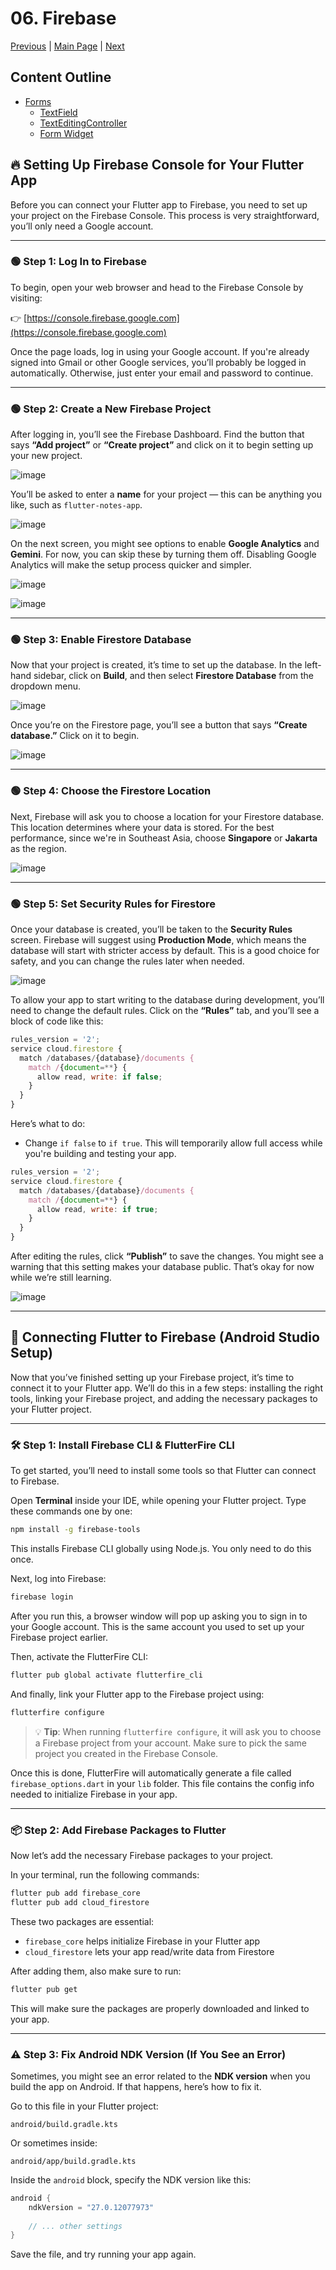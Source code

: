 # 06. Firebase

[Previous](/05.%20Form/) | [Main Page](/) | [Next](/07.%20Awesome%20Notifications/)

## Content Outline

- [Forms](#forms)
  - [TextField](#textfield)
  - [TextEditingController](#TextEditingController)
  - [Form Widget](#form-widget)


## 🔥 Setting Up Firebase Console for Your Flutter App

Before you can connect your Flutter app to Firebase, you need to set up your project on the Firebase Console. This process is very straightforward, you’ll only need a Google account.

---

### 🟢 Step 1: Log In to Firebase

To begin, open your web browser and head to the Firebase Console by visiting:

👉 [https://console.firebase.google.com](https://console.firebase.google.com)

Once the page loads, log in using your Google account. If you're already signed into Gmail or other Google services, you’ll probably be logged in automatically. Otherwise, just enter your email and password to continue.

---

### 🟢 Step 2: Create a New Firebase Project

After logging in, you’ll see the Firebase Dashboard. Find the button that says **“Add project”** or **“Create project”** and click on it to begin setting up your new project. 

![image](https://github.com/user-attachments/assets/d88a3ad8-8c75-4433-baa3-8e508940abfc)

You’ll be asked to enter a **name** for your project — this can be anything you like, such as `flutter-notes-app`.

![image](https://github.com/user-attachments/assets/c268cc5e-7c53-475c-af71-932515f1db7b)

On the next screen, you might see options to enable **Google Analytics** and **Gemini**. For now, you can skip these by turning them off. Disabling Google Analytics will make the setup process quicker and simpler.

![image](https://github.com/user-attachments/assets/89d10039-9c3b-48d8-89e1-77dcf15a5663)

![image](https://github.com/user-attachments/assets/b5c4fb03-9a56-4a26-81e5-0b58b9ab9568)


---

### 🟢 Step 3: Enable Firestore Database

Now that your project is created, it’s time to set up the database. In the left-hand sidebar, click on **Build**, and then select **Firestore Database** from the dropdown menu.

![image](https://github.com/user-attachments/assets/180fe48f-df31-45d8-89e2-07d585dcb813)


Once you’re on the Firestore page, you’ll see a button that says **“Create database.”** Click on it to begin.

![image](https://github.com/user-attachments/assets/c280124f-8ff5-42ae-a1ab-be0fa59afe99)


---

### 🟢 Step 4: Choose the Firestore Location

Next, Firebase will ask you to choose a location for your Firestore database. This location determines where your data is stored. For the best performance, since we're in Southeast Asia, choose **Singapore** or **Jakarta** as the region. 

![image](https://github.com/user-attachments/assets/0697f005-9f2a-4727-a31e-ef3da3103e4f)


---

### 🟢 Step 5: Set Security Rules for Firestore

Once your database is created, you’ll be taken to the **Security Rules** screen. Firebase will suggest using **Production Mode**, which means the database will start with stricter access by default. This is a good choice for safety, and you can change the rules later when needed.

![image](https://github.com/user-attachments/assets/1f9d7dd0-315c-473c-8a85-2b0491f70689)

To allow your app to start writing to the database during development, you’ll need to change the default rules. Click on the **“Rules”** tab, and you’ll see a block of code like this:

```js
rules_version = '2';
service cloud.firestore {
  match /databases/{database}/documents {
    match /{document=**} {
      allow read, write: if false;
    }
  }
}
```

Here’s what to do:

- Change `if false` to `if true`. This will temporarily allow full access while you're building and testing your app.

```js
rules_version = '2';
service cloud.firestore {
  match /databases/{database}/documents {
    match /{document=**} {
      allow read, write: if true;
    }
  }
}
```

After editing the rules, click **“Publish”** to save the changes. You might see a warning that this setting makes your database public. That’s okay for now while we’re still learning.

![image](https://github.com/user-attachments/assets/beefb6a2-7681-4d10-95a3-5873fe356b75)

---

## 🤖 Connecting Flutter to Firebase (Android Studio Setup)

Now that you’ve finished setting up your Firebase project, it’s time to connect it to your Flutter app. We’ll do this in a few steps: installing the right tools, linking your Firebase project, and adding the necessary packages to your Flutter project. 

---

### 🛠 Step 1: Install Firebase CLI & FlutterFire CLI

To get started, you’ll need to install some tools so that Flutter can connect to Firebase.

Open **Terminal** inside your IDE, while opening your Flutter project. Type these commands one by one:

```bash
npm install -g firebase-tools
```

This installs Firebase CLI globally using Node.js. You only need to do this once.

Next, log into Firebase:

```bash
firebase login
```

After you run this, a browser window will pop up asking you to sign in to your Google account. This is the same account you used to set up your Firebase project earlier.

Then, activate the FlutterFire CLI:

```bash
flutter pub global activate flutterfire_cli
```

And finally, link your Flutter app to the Firebase project using:

```bash
flutterfire configure
```

> 💡 **Tip**: When running `flutterfire configure`, it will ask you to choose a Firebase project from your account. Make sure to pick the same project you created in the Firebase Console.

Once this is done, FlutterFire will automatically generate a file called `firebase_options.dart` in your `lib` folder. This file contains the config info needed to initialize Firebase in your app.

---

### 📦 Step 2: Add Firebase Packages to Flutter

Now let’s add the necessary Firebase packages to your project.

In your terminal, run the following commands:

```bash
flutter pub add firebase_core
flutter pub add cloud_firestore
```

These two packages are essential:

- `firebase_core` helps initialize Firebase in your Flutter app
- `cloud_firestore` lets your app read/write data from Firestore

After adding them, also make sure to run:

```bash
flutter pub get
```

This will make sure the packages are properly downloaded and linked to your app.

---

### ⚠️ Step 3: Fix Android NDK Version (If You See an Error)

Sometimes, you might see an error related to the **NDK version** when you build the app on Android. If that happens, here’s how to fix it.

Go to this file in your Flutter project:

```
android/build.gradle.kts
```

Or sometimes inside:

```
android/app/build.gradle.kts
```

Inside the `android` block, specify the NDK version like this:

```kotlin
android {
    ndkVersion = "27.0.12077973"
    
    // ... other settings
}
```

Save the file, and try running your app again.
